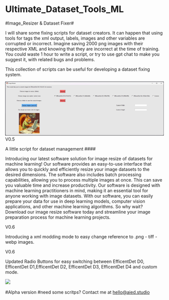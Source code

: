 # Ultimate_Dataset_Tools_ML
#Image_Resizer & Dataset Fixer#


I will share some fixing scripts for dataset creators.
It can happen that using tools for tags the xml output, labels, images and other variables are corrupted or incorrect.
Imagine saving 2000 png images with their respective XML and knowing that they are incorrect at the time of training. You could waste 1 hour to write a script, or try to use gpt chat to make you suggest it, with related bugs and problems.

This collection of scripts can be useful for developing a dataset fixing system.

<img property="og:image" src="Script Interface 1.png">
V0.5

A little script for dataset management ####

Introducing our latest software solution for image resize of datasets for machine learning! Our software provides an easy-to-use interface that allows you to quickly and efficiently resize your image datasets to the desired dimensions.
The software also includes batch processing capabilities, allowing you to process multiple images at once. This can save you valuable time and increase productivity.
Our software is designed with machine learning practitioners in mind, making it an essential tool for anyone working with image datasets. With our software, you can easily prepare your data for use in deep learning models, computer vision applications, and other machine learning algorithms.
So why wait? Download our image resize software today and streamline your image preparation process for machine learning projects.

V0.6

Introducing a xml modding mode to easy change reference to .png - tiff - webp images.
<br>

V0.6

Updated Radio Buttons for easy switching between EfficentDet D0, EfficentDet D1,EfficentDet D2, EfficentDet D3, EfficentDet D4 and custom mode.



<img property="" src="Data_Fixer.png">


#Alpha version 
#need some scritps? Contact me at hello@aied.studio  


<meta property="og:description" content="Ultimate_Dataset_Tools_ML">
<meta property="og:type" content="Git_repo">
<meta property="og:locale" content="en_US">
<meta property="og:title" content="Ultimate_Dataset_Tools_ML">
<meta property="og:site_name" content="Ultimate_Dataset_Tools_ML">


